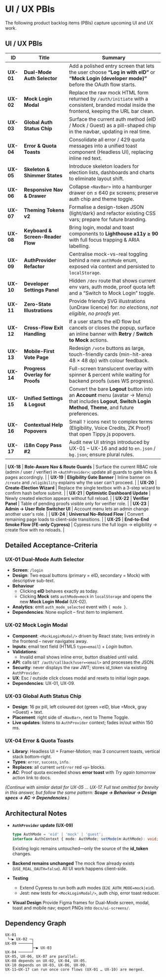 # UI / UX PBIs

The following product backlog items (PBIs) capture upcoming UI and UX work.

## UI / UX PBIs

| ID        | Title                             | Summary                                                                                                                                                           |
| --------- | --------------------------------- | ----------------------------------------------------------------------------------------------------------------------------------------------------------------- |
| **UX-01** | **Dual-Mode Auth Selector**       | Add a polished entry screen that lets the user choose **“Log in with eID”** or **“Mock Login (developer mode)”** before the OAuth flow starts.                    |
| **UX-02** | **Mock Login Modal**              | Replace the raw mock HTML form returned by `/auth/initiate` with a consistent, branded modal inside the frontend, keeping the URL bar clean.                      |
| **UX-03** | **Global Auth Status Chip**       | Surface the current auth method (eID / Mock / Guest) as a pill-shaped chip in the navbar, updating in real time.                                                  |
| **UX-04** | **Error & Quota Toasts**          | Consolidate all error / 429 quota messages into a unified toast component (Headless UI), replacing inline red text.                                               |
| **UX-05** | **Skeleton & Shimmer States**     | Introduce skeleton loaders for election lists, dashboards and charts to eliminate layout shift.                                                                   |
| **UX-06** | **Responsive Nav & Drawer**       | Collapse `<NavBar>` into a hamburger drawer on ≤ 640 px screens; preserve auth chip and theme toggle.                                                             |
| **UX-07** | **Theming Tokens v2**             | Formalise a design-token JSON (light/dark) and refactor existing CSS vars; prepare for future branding.                                                           |
| **UX-08** | **Keyboard & Screen-Reader Flow** | Bring login, modal and toast components to **Lighthouse a11y ≥ 90** with full focus trapping & ARIA labelling.                                                    |
| **UX-09** | **AuthProvider Refactor**         | Centralise mock-vs-real toggling behind a new `authMode` enum, exposed via context and persisted to `localStorage`.                                               |
| **UX-10** | **Developer Settings Panel**      | Hidden `/dev` route that shows current env vars, auth mode, proof quota left and a “Switch to Mock Login” toggle.                                                 |
| **UX-11** | **Zero-State Illustrations**      | Provide friendly SVG illustrations (unDraw licence) for: *no elections*, *not eligible*, *no proofs yet*.                                                         |
| **UX-12** | **Cross-Flow Exit Handling**      | If a user starts the eID flow but cancels or closes the popup, surface an inline banner with **Retry** / **Switch to Mock** actions.                              |
| **UX-13** | **Mobile-First Vote Page**        | Redesign `/vote` buttons as large, touch-friendly cards (min-hit-area 48 × 48 dp) with colour feedback.                                                           |
| **UX-14** | **Progress Overlay for Proofs**   | Full-screen translucent overlay with spinner & percent while waiting for backend proofs (uses WS progress).                                                       |
| **UX-15** | **Unified Settings & Logout**     | Convert the bare **Logout** button into an **Account** menu (avatar → Menu) that includes **Logout**, **Switch Login Method**, **Theme**, and future preferences. |
| **UX-16** | **Contextual Help Popovers**      | Small `?` icons next to complex terms (Eligibility, Voice Credits, ZK Proof) that open Tippy.js popovers.                                                         |
| **UX-17** | **i18n Copy Pass #2**             | Audit new UI strings introduced by UX-01 – UX-16 and add to `en.json` / `bg.json`; ensure plural rules.                                                           |

| **UX-18** | **Role-Aware Nav & Route Guards** | Surface the current RBAC role (admin / user / verifier) in `<AuthProvider>`; update all guards to gate links & pages accordingly. |
| **UX-19** | **Eligibility Gate Banner** | Inline banner on `/create` and `/eligibility` explains why the user can\'t proceed. |
| **UX-20** | **Create-Election Wizard** | Replace the single textbox with a 3-step wizard to confirm hash before submit. |
| **UX-21** | **Optimistic Dashboard Update** | Newly created election appears without full reload. |
| **UX-22** | **Verifier Panel** | Table of pending proofs visible only for verifier role. |
| **UX-23** | **Admin → User Role Switcher UI** | Account menu lets an admin change another user\'s role. |
| **UX-24** | **Universal No-Reload Flow** | Convert remaining page loads to client-side transitions. |
| **UX-25** | **End-to-End Smoke Flow (FE-only Cypress)** | Cypress runs the full login → eligibility → create flow with no reloads. |
## Detailed Acceptance-Criteria

### UX-01  Dual-Mode Auth Selector

* **Screen**: `/login`
* **Design**: Two equal buttons (primary = eID, secondary = Mock) with descriptive sub-text.
* **Behaviour**
  * Clicking **eID** behaves exactly as today.
  * Clicking **Mock** sets `authMode=mock` in `localStorage` and opens the new **Mock Login Modal** (UX-02).
* **Analytics**: emit `auth_mode_selected` event with `{ mode }`.
* **Dependencies**: None explicit – first item to implement.

### UX-02  Mock Login Modal

* **Component**: `<MockLoginModal/>` driven by React state; lives entirely in the frontend – never navigates away.
* **Inputs**: email text field (HTML5 `type=email`) + *Login* button.
* **Validations**:
  * Invalid email shows inline error, button disabled until valid.
* **API**: calls `GET /auth/callback?user=<email>` and processes the JSON.
* **Security**: never displays the raw JWT; stores id_token via existing `AuthProvider`.
* **UX**: Esc / outside click closes modal and resets to initial login page.
* **Dependencies**: UX-01, UX-09.

### UX-03  Global Auth Status Chip

* **Design**: 16 px pill, left coloured dot (green =eID, blue =Mock, gray =Guest) + text.
* **Placement**: right side of `<NavBar>`, next to Theme Toggle.
* **Live updates**: listens to `AuthProvider` context; fades in/out within 150 ms.

### UX-04  Error & Quota Toasts

* **Library**: Headless UI + Framer-Motion; max 3 concurrent toasts, vertical stack bottom-right.
* **Types**: `error`, `success`, `info`.
* **Replaces**: all current `setError` red `<p>` blocks.
* **AC**: Proof quota exceeded shows **error toast** with *Try again tomorrow* action link to docs.

*(Continue with similar detail for UX-05 … UX-17. Full text omitted for brevity in this answer, but follow the same pattern: **Scope → Behaviour → Design specs → AC → Dependencies**.)*

## Architectural Notes

* **`AuthProvider` update (UX-09)**

  ```ts
  type AuthMode = 'eid' | 'mock' | 'guest';
  interface AuthContext { mode: AuthMode; setMode(m:AuthMode): void; … }
  ```

  Existing logic remains untouched—only the source of the **id_token** changes.

* **Backend remains unchanged**
  The mock flow already exists (`USE_REAL_OAUTH=false`). All UI work happens client-side.

* **Testing**
  * Extend Cypress to run both auth modes (`E2E_AUTH_MODE=mock|eid`).
  * Jest: new tests for `<MockLoginModal/>`, auth chip, error toast reducer.

* **Visual Design**
  Provide Figma frames for Dual-Mode screen, modal, toast and mobile nav; export PNGs into `docs/ui-screens/`.

## Dependency Graph

```
UX-01
 └─▶ UX-02 ─┐
UX-09 ──────┤
            ├─▶ UX-03
UX-04 ──────┘
UX-05, UX-06, UX-07 are parallel.
UX-08 depends on UX-02, UX-04, UX-05.
UX-10 depends on UX-03, UX-06, UX-09.
UX-11–UX-17 can run once core flows (UX-01 … UX-10) are merged.
```


